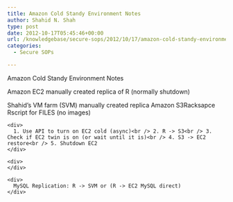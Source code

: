 ```yaml
---
title: Amazon Cold Standy Environment Notes
author: Shahid N. Shah
type: post
date: 2012-10-17T05:45:46+00:00
url: /knowledgebase/secure-sops/2012/10/17/amazon-cold-standy-environment-notes/
categories:
  - Secure SOPs

---
```

Amazon Cold Standy Environment Notes
  
<basefont size="2" face="Tahoma" />
  
Amazon EC2 manually created replica of R (normally shutdown)

<div>
  <div style="word-wrap: break-word; -webkit-nbsp-mode: space; -webkit-line-break: after-white-space;">
    <div>
      Shahid&#8217;s VM farm (SVM) manually created replica Amazon S3Racksapce Rscript for FILES (no images)
    </div>
    
    <div>
      1. Use API to turn on EC2 cold (async)<br /> 2. R -> S3<br /> 3. Check if EC2 twin is on (or wait until it is)<br /> 4. S3 -> EC2 restore<br /> 5. Shutdown EC2
    </div>
    
    <div>
    </div>
    
    <div>
      MySQL Replication: R -> SVM or (R -> EC2 MySQL direct)
    </div>
  </div>
</div>

